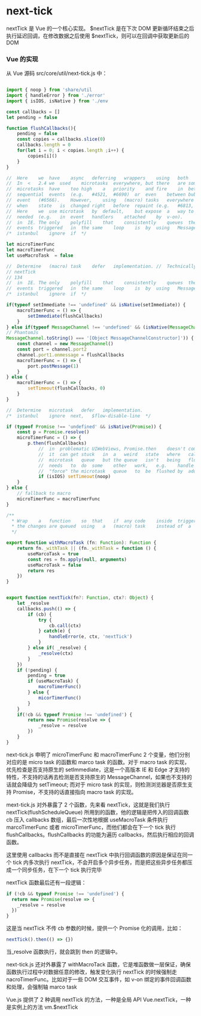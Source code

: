 # next-tick

nextTick 是 Vue 的一个核心实现。
$nextTick 是在下次 DOM 更新循环结束之后执行延迟回调，在修改数据之后使用 $nextTick，则可以在回调中获取更新后的 DOM

### Vue 的实现

从 Vue 源码 src/core/util/next-tick.js 中：

```js

import { noop } from 'share/util
import { handleError } from './error'
import { isIOS, isNative } from './env

const callbacks = []
let pending = false

function flushCallbacks(){
    pending = false
    const copies = callbacks.slice(0)
    callbacks.length = 0
    for(let i = 0; i < copies.length ;i++) {
        copies[i]()
    }
}

//	Here	we	have	async	deferring	wrappers	using	both	microtasks	and	(macro)	tasks.
//	In	<	2.4	we	used	microtasks	everywhere,	but	there	are	some	scenarios	where
//	microtasks	have	too	high	a	priority	and	fire	in	between	supposedly
//	sequential	events	(e.g.	#4521,	#6690)	or	even	between	bubbling	of	the	same
//	event	(#6566).	However,	using	(macro)	tasks	everywhere	also	has	subtle	problems
//	when	state	is	changed	right	before	repaint	(e.g.	#6813,	out-in	transitions).
//	Here	we	use	microtask	by	default,	but	expose	a	way	to	force	(macro)	task	when
//	needed	(e.g.	in	event	handlers	attached	by	v-on).
//	in	IE.	The	only	polyfill	that	consistently	queues	the	callback	after	all	DOM
//	events	triggered	in	the	same	loop	is	by	using	MessageChannel.
/*	istanbul	ignore	if	*/

let microTimerFunc
let macroTimerFunc
let useMacroTask  = false

//	Determine	(macro)	task	defer	implementation. //	Technically	setImmediate	should	be	the	ideal	choice,	but	it's	only	available
// nextTick
// 134
//	in	IE.	The	only	polyfill	that	consistently	queues	the	callback	after	all	DOM
//	events	triggered	in	the	same	loop	is	by	using	MessageChannel.
/*	istanbul	ignore	if	*/

if(typeof setImmediate !== 'undefined' && isNative(setImmediate)) {
    macroTimerFunc = () => {
        setImmediate(flushCallbacks)
    }
} else if(typeof MessageChannel !== 'undefined' && (isNative(MessageChannel) ||
// PhantomJs
MessageChannel.toString() === '[Object MessageChannelConstructor]')) {
    const channel = new MessageChannel()
    const port = channel.port2
    channel.port1.onmessage = flushCallbacks
    macroTimerFunc = () => {
        port.postMessage(1)
    }
} else {
    macroTimerFunc = () => {
        setTimeout(flushCallbacks, 0)
    }
}

//	Determine	microtask	defer	implementation.
/*	istanbul	ignore	next,	$flow-disable-line	*/

if (typeof Promise !== 'undefined' && isNative(Promise)) {
    const p = Promise.resolve()
    microTimerFunc = () => {
        p.then(flushCallbacks)
        	//	in	problematic	UIWebViews,	Promise.then	doesn't	completely	break,	but
            //	it	can	get	stuck	in	a	weird	state	where	callbacks	are	pushed	into	the
            //	microtask	queue	but	the	queue	isn't	being	flushed,	until	the	browser
            //	needs	to	do	some	other	work,	e.g.	handle	a	timer.	Therefore	we	can
            //	"force"	the	microtask	queue	to	be	flushed	by	adding	an	empty	timer.
            if (isIOS) setTimeout(noop)
    }
} else {
    // fallback to macro
    microTimerFunc = macroTimerFunc
}

/**
  *	Wrap	a	function	so	that	if	any	code	inside	triggers	state	change,
  *	the	changes	are	queued	using	a	(macro)	task	instead	of	a	microtask.
  */

export function withMacroTask (fn: Function): Function {
    return fn._withTask || (fn._withTask = function () {
        useMarcoTask = true
        const res = fn.apply(null, arguments)
        useMacroTask = false
        return res
    })
}


export function nextTick(fn?: Function, ctx?: Object) {
    let _resolve
    callbacks.push(() => {
        if (cb) {
            try {
                cb.call(ctx)
            } catch(e) {
                handleError(e, ctx, 'nextTick')
            }
        } else if( _resolve) {
            _resolve(ctx)
        }
    })
    if (!pending) {
        pending = true
        if (useMacroTask) {
            macroTimerFunc()
        } else {
            micorTimerFunc()
        }
    }
    if(!cb && typeof Promise !== 'undefined') {
        return new Promise(resolve => {
            _resolve = resolve
        })
    }
}
```

next-tick.js 申明了 microTimerFunc 和 macroTimerFunc 2 个变量，他们分别对应的是 micro task 的函数和 marco task 的函数。对于 macro task 的实现，优先检查是否支持原生的 setImmediate，这是一个高版本 IE 和 Edge 才支持的特性，不支持的话再去检测是否支持原生的 MessageChannel，如果也不支持的话就会降级为 setTimeout; 而对于 micro task 的实现，则检测浏览器是否原生支持 Promise，不支持的话直接指向 macro task 的实现。

mext-tick.js 对外暴露了 2 个函数，先来看 nextTick，这就是我们执行 nextTick(flushScheduleQueue) 所用到的函数，他的逻辑是把传入的回调函数 cb 压入 callbacks 数组，最后一次性地根据 useMacroTask 条件执行 marcoTimerFunc 或者 microTimerFunc，而他们都会在下一个 tick 执行 flushCallbacks。flushCallbacks 的功能为遍历 callbacks，然后执行相应的回调函数。

这里使用 callbacks 而不是直接在 nextTick 中执行回调函数的原因是保证在同一个 tick 内多次执行 nextTick，不会开启多个异步任务，而是把这些异步任务都压成一个同步任务，在下一个 tick 执行完毕

nextTick 函数最后还有一段逻辑：

```js
if (!cb && typeof Promise !== 'undefined') {
  return new Promise(resolve => {
    _resolve = resolve
  })
}
```

这是当 nextTick 不传 cb 参数的时候，提供一个 Promise 化的调用，比如：

```js
nextTick().then(() => {})
```

当\_resolve 函数执行，就会跳到 then 的逻辑中。

next-tick.js 还对外暴露了 withMacroTack 函数，它是堆函数做一层保证，确保函数执行过程中对数据任意的修改，触发变化执行 nextTick 的时候强制走 nacroTimerFunc。比如对于一些 DOM 交互事件，如 v-on 绑定的事件回调函数和处理，会强制轴 marco task

Vue.js 提供了 2 种调用 nextTick 的方法，一种是全局 API Vue.nextTick，一种是实例上的方法 vm.\$nextTick
